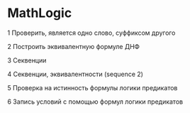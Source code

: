 MathLogic
=========
1 Проверить, является одно слово, суффиксом другого

2 Построить эквивалентную формуле ДНФ

3 Секвенции

4 Секвенции, эквивалентности (sequence 2)

5 Проверка на истинность формулы логики предикатов

6 Запись условий с помощью формул логики предикатов
